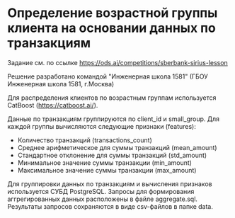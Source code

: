 # Определение возрастной группы клиента на основании данных по транзакциям

Задание см. по ссылке https://ods.ai/competitions/sberbank-sirius-lesson

Решение разработано командой "Инженерная школа 1581" (ГБОУ Инженерная школа 1581, г.Москва)

Для распределения клиентов по возрастным группам используется CatBoost (https://catboost.ai/).

Данные по транзакциям группируются по client_id и small_group.
Для каждой группы вычисляются следующие признаки (features):
- Количество транзакций (transactions_count)
- Среднее арифметическое для суммы транзакций (mean_amount)
- Стандартное отклонение для суммы транзакций (std_amount)
- Минимальное значение суммы транзакции (min_amount)
- Максимальное значение суммы транзакции (max_amount)

Для группировки данных по транзакциям и вычисления признаков используется СУБД PostgreSQL.
Запросы для формирования аггрегированных данных расположены в файле aggregate.sql.
Результаты запросов сохраняются в виде csv-файлов в папке data.
